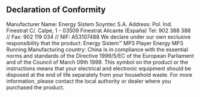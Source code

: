 ﻿## Declaration of Conformity

Manufacturer Name: Energy Sistem Soyntec S.A.
Address: Pol. Ind. Finestrat C/. Calpe, 1 - 03509 Finestrat Alicante (España)
Tel: 902 388 388 // Fax: 902 119 034 // NIF: A53107488
We declare under our own exclusive responsibility that the product:
Energy Sistem™ MP3 Player Energy MP3 Running
Manufacturing country: China
Is in compliance with the essential norms and standards of the Directive
1999/5/EC of the European Parliament and of the Council of March 09th
1999.
This symbol on the product or the instructions means that
your electrical and electronic equipment should be disposed
at the end of life separately from your household waste. For
more information, please contact the local authority or dealer
where you purchased the product.
